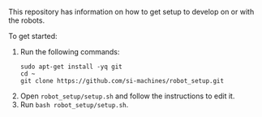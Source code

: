 This repository has information on how to get setup to develop on or with the robots.

To get started:

1. Run the following commands:
    ```
    sudo apt-get install -yq git
    cd ~
    git clone https://github.com/si-machines/robot_setup.git
    ```
2. Open `robot_setup/setup.sh` and follow the instructions to edit it.
3. Run `bash robot_setup/setup.sh`.
